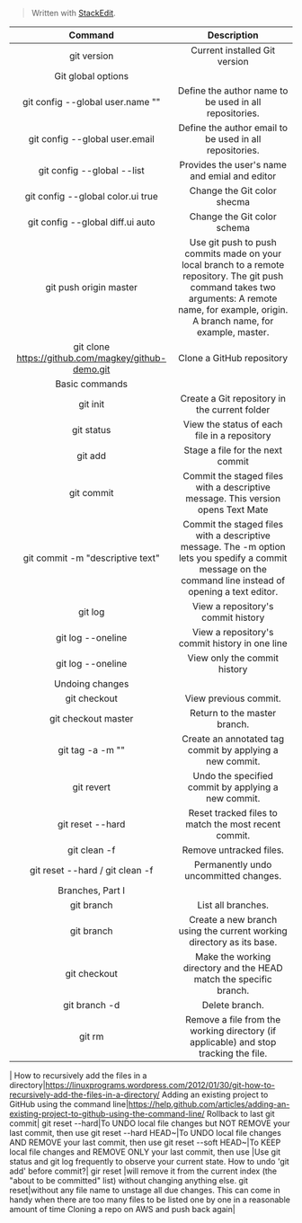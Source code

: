 


> Written with [StackEdit](https://stackedit.io/).

**Command**|**Description**
:-----:|:-----:
git version|Current installed Git version
Git global options| 
git config --global user.name "<name>"|Define the author name to be used in all repositories.
git config --global user.email <email>|Define the author email to be used in all repositories.
git config --global --list|Provides the user's name and emial and editor
git config --global color.ui true|Change the Git color shecma
git config --global diff.ui auto|Change the Git color schema
git push origin master|Use git push to push commits made on your local branch to a remote repository. The git push command takes two arguments: A remote name, for example, origin. A branch name, for example, master.
git clone https://github.com/magkey/github-demo.git|Clone a GitHub repository
Basic commands| 
git init |Create a Git repository in the current folder
git status|View the status of each file in a repository
git add <file>|Stage a file for the next commit
git commit|Commit the staged files with a descriptive message. This version opens Text Mate
git commit -m "descriptive text"|Commit the staged files with a descriptive message. The -m option lets you spedify a commit message on the command line instead of opening a text editor.
git log|View a repository's commit history
git log --oneline|View a repository's commit history in one line
git log --oneline <file>|View only the <file> commit history
Undoing changes| 
git checkout <commit-id>|View previous commit.
git checkout master|Return to the master branch.
git tag -a <tag-name> -m "<description>"|Create an annotated tag commit by applying a new commit.
git revert <commit-id>|Undo the specified commit by applying a new commit.
git reset --hard|Reset tracked files to match the most recent commit.
git clean -f |Remove untracked files.
git reset --hard / git clean -f|Permanently undo uncommitted changes.
Branches, Part I| 
git branch|List all branches.
git branch <branch-name>|Create a new branch using the current working directory as its base.
git checkout <branch-name>|Make the working directory and the HEAD match the specific branch.
git branch -d <branch-name> |Delete branch.
git rm <file>|Remove a file from the working directory (if applicable) and stop tracking the file.
 | 
How to recursively add the files in a directory|https://linuxprograms.wordpress.com/2012/01/30/git-how-to-recursively-add-the-files-in-a-directory/
Adding an existing project to GitHub using the command line|https://help.github.com/articles/adding-an-existing-project-to-github-using-the-command-line/
Rollback to last git commit| 
git reset --hard|To UNDO local file changes but NOT REMOVE your last commit, then use
git reset --hard HEAD~|To UNDO local file changes AND REMOVE your last commit, then use
git reset --soft HEAD~|To KEEP local file changes and REMOVE ONLY your last commit, then use
 |Use git status and git log frequently to observe your current state.
How to undo 'git add' before commit?| 
gir reset <file>|will remove it from the current index (the "about to be committed" list) without changing anything else.
git reset|without any file name to unstage all due changes. This can come in handy when there are too many files to be listed one by one in a reasonable amount of time
Cloning a repo on AWS and push back again| 
<!--stackedit_data:
eyJoaXN0b3J5IjpbMTU3MzY0Mzg4Nl19
-->